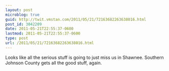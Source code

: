 ```yaml
---
layout: post
microblog: true
guid: http://twit.vmstan.com/2011/05/21/72163682263638016.html
post_id: 3042209
date: 2011-05-21T22:55:37-0600
lastmod: 2011-05-21T22:55:37-0600
type: post
url: /2011/05/21/72163682263638016.html
---
```

Looks like all the serious stuff is going to just miss us in Shawnee. Southern Johnson County gets all the good stuff, again.
